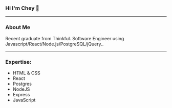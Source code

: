 ### Hi I'm Chey 👋


---
### About Me


Recent graduate from Thinkful. Software Engineer using Javascript/React/Node.js/PostgreSQL/jQuery..

---
### Expertise:
- HTML & CSS
- React
- Postgres
- NodeJS
- Express 
- JavaScript  
<!--

<!--
**Cheyroseflammer/Cheyroseflammer** is a ✨ _special_ ✨ repository because its `README.md` (this file) appears on your GitHub profile.

Here are some ideas to get you started:

- 🔭 I’m currently working on ...
- 🌱 I’m currently learning ...
- 👯 I’m looking to collaborate on ...
- 🤔 I’m looking for help with ...
- 💬 Ask me about ...
- 📫 How to reach me: ...
- 😄 Pronouns: ...
- ⚡ Fun fact: ...
-->
